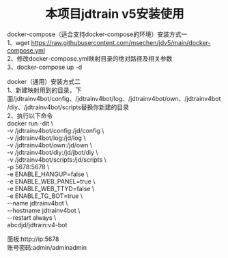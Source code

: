 <h1 align="center">
  本项目jdtrain v5安装使用
</h1>

docker-compose（适合支持docker-compose的环境）安装方式一 \
1、wget https://raw.githubusercontent.com/msechen/jdv5/main/docker-compose.yml \
2、修改docker-compose.yml映射目录的绝对路径及相关参数 \
3、docker-compose up -d 

docker（通用）安装方式二 \
1、新建映射用到的目录，下面/jdtrainv4bot/config、/jdtrainv4bot/log、/jdtrainv4bot/own、/jdtrainv4bot/diy、/jdtrainv4bot/scripts替换你新建的目录 \
2、执行以下命令 \
docker run -dit \ \
  -v /jdtrainv4bot/config:/jd/config \ \
  -v /jdtrainv4bot/log:/jd/log \ \
  -v /jdtrainv4bot/own:/jd/own \ \
  -v /jdtrainv4bot/diy:/jd/jbot/diy \ \
  -v /jdtrainv4bot/scripts:/jd/scripts \ \
	-p 5678:5678 \ \
  -e ENABLE_HANGUP=false \ \
  -e ENABLE_WEB_PANEL=true \ \
  -e ENABLE_WEB_TTYD=false \ \
  -e ENABLE_TG_BOT=true  \ \
	--name jdtrainv4bot \ \
	--hostname jdtrainv4bot \ \
	--restart always \ \
	abcdjd/jdtrain:v4-bot 
  
  面板:http://ip:5678 \
  账号密码:admin/adminadmin  
  
 
